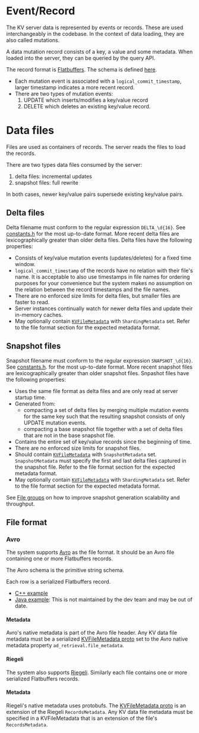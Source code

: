 # Event/Record

The KV server data is represented by events or records. These are used interchangeably in the
codebase. In the context of data loading, they are also called mutations.

A data mutation record consists of a key, a value and some metadata. When loaded into the server,
they can be queried by the query API.

The record format is [Flatbuffers](https://flatbuffers.dev/). The schema is defined
[here](/public/data_loading/data_loading.fbs).

-   Each mutation event is associated with a `logical_commit_timestamp`, larger timestamp indicates
    a more recent record.
-   There are two types of mutation events:
    1. UPDATE which inserts/modifies a key/value record
    2. DELETE which deletes an existing key/value record.

# Data files

Files are used as containers of records. The server reads the files to load the records.

There are two types data files consumed by the server:

1. delta files: incremental updates
1. snapshot files: full rewrite

In both cases, newer key/value pairs supersede existing key/value pairs.

## Delta files

Delta filename must conform to the regular expression `DELTA_\d{16}`. See
[constants.h](/public/constants.h) for the most up-to-date format. More recent delta files are
lexicographically greater than older delta files. Delta files have the following properties:

-   Consists of key/value mutation events (updates/deletes) for a fixed time window.
-   `logical_commit_timestamp` of the records have no relation with their file's name. It is
    acceptable to also use timestamps in file names for ordering purposes for your convenience but
    the system makes no assumption on the relation between the record timestamps and the file names.
-   There are no enforced size limits for delta files, but smaller files are faster to read.
-   Server instances continually watch for newer delta files and update their in-memory caches.
-   May optionally contain [`KVFileMetadata`](/public/data_loading/riegeli_metadata.proto) with
    `ShardingMetadata` set. Refer to the file format section for the expected metadata format.

## Snapshot files

Snapshot filename must conform to the regular expression `SNAPSHOT_\d{16}`. See
[constants.h](/public/constants.h). for the most up-to-date format. More recent snapshot files are
lexicographically greater than older snapshot files. Snpashot files have the following properties:

-   Uses the same file format as delta files and are only read at server startup time.
-   Generated from:
    -   compacting a set of delta files by merging multiple mutation events for the same key such
        that the resulting snapshot consists of only UPDATE mutation events.
    -   compacting a base snapshot file together with a set of delta files that are not in the base
        snapshot file.
-   Contains the entire set of key/value records since the beginning of time.
-   There are no enforced size limits for snapshot files.
-   Should contain [`KVFileMetadata`](/public/data_loading/riegeli_metadata.proto) with
    `SnapshotMetadata` set. `SnapshotMetadata` must specify the first and last delta files captured
    in the snapshot file. Refer to the file format section for the expected metadata format.
-   May optionally contain [`KVFileMetadata`](/public/data_loading/riegeli_metadata.proto) with
    `ShardingMetadata` set. Refer to the file format section for the expected metadata format.

See [File groups](file_groups.md#file-groups) on how to improve snapshot generation scalability and
throughput.

## File format

### Avro

The system supports [Avro](https://avro.apache.org/) as the file format. It should be an Avro file
containing one or more Flatbuffers records.

The Avro schema is the primitive string schema.

Each row is a serialized Flatbuffers record.

-   [C++ example](/public/data_loading/readers/avro_stream_io_test.cc)
-   [Java example](https://github.com/privacysandbox/protected-auction-key-value-service/issues/39):
    This is not maintained by the dev team and may be out of date.

#### Metadata

Avro's native metadata is part of the Avro file header. Any KV data file metadata must be a
serialized [KVFileMetadata proto](/public/data_loading/riegeli_metadata.proto) set to the Avro
native metadata property `ad_retrieval.file_metadata`.

#### Riegeli

The system also supports [Riegeli](https://github.com/google/riegeli). Similarly each file contains
one or more serialized Flatbuffers records.

#### Metadata

Riegeli's native metadata uses protobufs. The
[KVFileMetadata proto](/public/data_loading/riegeli_metadata.proto) is an extension of the Riegeli
`RecordsMetadata`. Any KV data file metadata must be specified in a KVFileMetadata that is an
extension of the file's `RecordsMetadata`.
